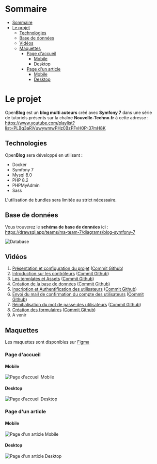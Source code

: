 # Sommaire
- [Sommaire](#sommaire)
- [Le projet](#le-projet)
  - [Technologies](#technologies)
  - [Base de données](#base-de-données)
  - [Vidéos](#vidéos)
  - [Maquettes](#maquettes)
    - [Page d'accueil](#page-daccueil)
      - [Mobile](#mobile)
      - [Desktop](#desktop)
    - [Page d'un article](#page-dun-article)
      - [Mobile](#mobile-1)
      - [Desktop](#desktop-1)

# Le projet

Open**Blog** est un **blog multi auteurs** créé avec **Symfony 7** dans une série de tutoriels présents sur la chaîne **Nouvelle-Techno.fr** à cette adresse : https://www.youtube.com/playlist?list=PLBq3aRiVuwywmwPHz0BzPFvH0P-37mH8K

## Technologies

Open**Blog** sera développé en utilisant :

- Docker
- Symfony 7
- Mysql 8.0
- PHP 8.2
- PHPMyAdmin
- Sass

L'utilisation de bundles sera limitée au strict nécessaire.

## Base de données
Vous trouverez le **schéma de base de données** ici : https://drawsql.app/teams/ma-team-7/diagrams/blog-symfony-7

![Database](assets/images/project/Database.png)

## Vidéos

1. [Présentation et configuration du projet](https://www.youtube.com/watch?v=isyfqqizOGI&list=PLBq3aRiVuwywmwPHz0BzPFvH0P-37mH8K) ([Commit Github](https://github.com/NouvelleTechno/OpenBlog/tree/b27fccc6600867f5371a272a7b708037bd725e52))
2. [Introduction sur les contrôleurs](https://www.youtube.com/watch?v=WRg6msiB87g&list=PLBq3aRiVuwywmwPHz0BzPFvH0P-37mH8K) ([Commit Github](https://github.com/NouvelleTechno/OpenBlog/tree/3f1f388484a3e437af17601ee8084ed5149821a8))
3. [Les templates et Assets](https://www.youtube.com/watch?v=TfESYhlcIrU&list=PLBq3aRiVuwywmwPHz0BzPFvH0P-37mH8K) ([Commit Github](https://github.com/NouvelleTechno/OpenBlog/tree/f0f6fc7aabded4f223148ad2d3333fa6ac700041))
4. [Création de la base de données](https://www.youtube.com/watch?v=SM1TZuvAs-M&list=PLBq3aRiVuwywmwPHz0BzPFvH0P-37mH8K) ([Commit Github](https://github.com/NouvelleTechno/OpenBlog/tree/f35223baf26b3a06d8d1ca87557d810fd3bf2c39))
5. [Inscription et Authentification des utilisateurs](https://www.youtube.com/watch?v=zXCeT2dGUOY&list=PLBq3aRiVuwywmwPHz0BzPFvH0P-37mH8K) ([Commit Github](https://github.com/NouvelleTechno/OpenBlog/tree/61072795e6b6030de97fc495b4bb73bdbfb05234))
6. [Envoi du mail de confirmation du compte des utilisateurs](https://www.youtube.com/watch?v=p3Fr6ekX3Fo&list=PLBq3aRiVuwywmwPHz0BzPFvH0P-37mH8K) ([Commit Github](https://github.com/NouvelleTechno/OpenBlog/tree/b6e4588c46824c2dce2ce23fd8d5940bdc529a8f))
7. [Réinitialisation du mot de passe des utilisateurs](https://www.youtube.com/watch?v=JbAgml9lqtk&list=PLBq3aRiVuwywmwPHz0BzPFvH0P-37mH8K) ([Commit Github](https://github.com/NouvelleTechno/OpenBlog/tree/bf45f72a699ac83ba7c145dbd051b5d9120b188c))
8. [Création des formulaires](https://www.youtube.com/watch?v=wIt2MIeHZSs&list=PLBq3aRiVuwywmwPHz0BzPFvH0P-37mH8K) ([Commit Github](https://github.com/NouvelleTechno/OpenBlog/tree/443bdf123b49c4ac1866e04c95d6e793a95210b1))
9. A venir

## Maquettes

Les maquettes sont disponibles sur [Figma](https://www.figma.com/file/WBF5w0A2qQ6qCfcMPP4Per/OpenBlog?type=design&node-id=0%3A1&mode=design&t=Fm5lnbz8ojK7uSlb-1)

### Page d'accueil

#### Mobile

![Page d'accueil Mobile](assets/images/project/HomePageMobile.png)

#### Desktop

![Page d'accueil Desktop](assets/images/project/HomePage.png)

### Page d'un article

#### Mobile

![Page d'un article Mobile](assets/images/project/SinglepostMobile.png)

#### Desktop

![Page d'un article Desktop](assets/images/project/Singlepost.png)